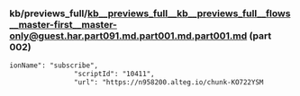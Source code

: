 ### kb/previews_full/kb__previews_full__kb__previews_full__flows__master-first__master-only@guest.har.part091.md.part001.md.part001.md (part 002)

```md
ionName": "subscribe",
                "scriptId": "10411",
                "url": "https://n958200.alteg.io/chunk-KO722YSM
```

```

